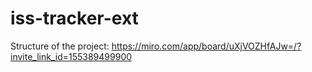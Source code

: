 ﻿# iss-tracker-ext
 Structure of the project:
https://miro.com/app/board/uXjVOZHfAJw=/?invite_link_id=155389499900
